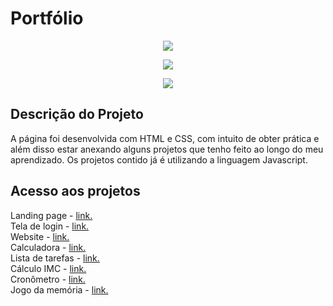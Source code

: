 <h1>Portfólio</h1>
<p align="center">
<img src="https://user-images.githubusercontent.com/72825535/197652375-71b03f71-213e-47e5-9639-e5798a81b2c7.gif">
</p>

<p align="center"> <img src="https://img.shields.io/github/license/mateusrr/listaDeTarefa"/></p>

<p align="center">
<img src="http://img.shields.io/static/v1?label=STATUS&message=EM ANDAMENTO%20&color=BLUE&style=for-the-badge"/>
</p>

<h2>Descrição do Projeto</h2>
<p>A página foi desenvolvida com HTML e CSS, com intuito de obter prática e além disso estar anexando alguns projetos que tenho feito ao longo do meu aprendizado. Os projetos contido já é utilizando a linguagem Javascript.</p>

<h2>Acesso aos projetos</h2>
<p>
Landing page - <a href="https://mateusrr.github.io/page/" target="_blank"> link.</a><br>
 Tela de login - <a href="https://mateusrr.github.io/tela-de-login/" target="_blank"> link.</a><br>
 Website - <a href="https://mateusrr.github.io/website/" target="_blank"> link.</a><br>
 Calculadora - <a href="https://mateusrr.github.io/Calculadora//" target="_blank"> link.</a><br>
 Lista de tarefas - <a href="https://mateusrr.github.io/listaDeTarefa/" target="_blank"> link.</a><br>
 Cálculo IMC - <a href="https://mateusrr.github.io/calculo-imc/" target="_blank"> link.</a><br>
 Cronômetro - <a href="https://mateusrr.github.io/cronometro/" target="_blank"> link.</a><br>
 Jogo da memória - <a href="https://mateusrr.github.io/memoryGame/" target="_blank"> link.</a><br>
 </p>
